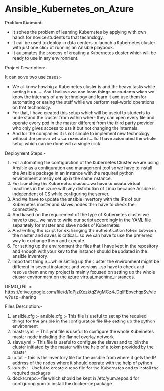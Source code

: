 # Ansible_Kubernetes_on_Azure

Problem Statment:-
* It solves the problem of learning Kubernetes by applying with own hands for novice students to that technology.
* It can be used to deploy in data centers to launch a Kubernetes cluster with just one click of running an Ansible playbook. 
* It automates the process of creating a Kubernetes cluster which will be ready to use in any environment.

Project Description:-

It can solve two use cases:- 
* We all know how big a Kubernetes cluster is and the heavy tasks while setting it up..... And I believe we can learn things as students when we know the internals of any technology and learn it and use them for automating or easing the stuff while we perform real-world operations on that technology. 
* For that, I have created this setup which will be useful to students to understand the cluster from within where they can open every file and operate every pod in the master different from the third party provider who only gives access to use it but not changing the internals. 
* And for the companies it is not simple to implement new technology without the person who can execute it...So I have automated the whole setup which can be done with a single click

Deployment Steps:-
1. For automating the configuration of the Kubernetes Cluster we are using Ansible as a configuration and management tool so we have to install the Ansible package in an instance with the required python environment already set up in the same instance.
2. For launching the Kubernetes cluster...we have to create virtual machines in the azure with any distribution of Linux because Ansible is independent of OS while configuring the server.
3. And we have to update the ansible inventory with the IPs of our Kubernetes master and slaves nodes then have to check the connectivity.
4. And based on the requirement of the type of Kubernetes cluster we have to use...we have to write our script accordingly in the YAML file separately for master and slave nodes of Kubernetes.
5. And writing the script for exchanging the authentication token between the master and slaves is critical...so we can have to use the preferred way to exchange them and execute.
6. For setting up the environment the files that I have kept in the repository and enough with your key to the instance should be updated in the ansible inventory.
7. Important thing is...while setting up the cluster the environment might be different in several instances and versions...so have to check and resolve them and my project is mainly focused on setting up the whole cluster environment on the azure virtual_machine_instances.


DEMO_URL = https://drive.google.com/file/d/1qPjziXezktq2VgMCz4JOqlFEbvchqpSv/view?usp=sharing

Files Description:-

1. ansible.cfg :- ansible.cfg :- This file is useful to set up the required things for the ansible in the configuration file like setting up the python environment
2. master.yml :- This yml file is useful to configure the whole Kubernetes master node including the flannel overlay network
3. slave.yml :- This file is useful to configure the slaves and to join the cluster initiated by the master with the help of a token provided by the master
4. ip.txt :- this is the inventory file for the ansible from where it gets the IP address of the nodes where it should operate with the help of python 
5. kub.sh :- Useful to create a repo file for the Kubernetes and to install the required packages
6. docker.repo:- file which should be kept in /etc/yum.repos.d for configuring yum to install the docker-ce package


